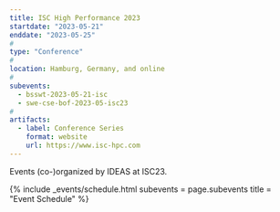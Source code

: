 ```yaml
---
title: ISC High Performance 2023
startdate: "2023-05-21"
enddate: "2023-05-25"
#
type: "Conference" 
#
location: Hamburg, Germany, and online
#
subevents:
  - bsswt-2023-05-21-isc
  - swe-cse-bof-2023-05-isc23
#
artifacts:
  - label: Conference Series
    format: website
    url: https://www.isc-hpc.com
---
```


Events (co-)organized by IDEAS at ISC23.

{% include _events/schedule.html
   subevents = page.subevents
   title = "Event Schedule"
%}
